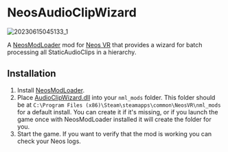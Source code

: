 # NeosAudioClipWizard

![20230615045133_1](https://github.com/Nytra/NeosAudioClipWizard/assets/14206961/bf5038c8-ea8e-4fea-a876-a923c4eaebf7)

A [NeosModLoader](https://github.com/zkxs/NeosModLoader) mod for [Neos VR](https://neos.com/) that provides a wizard for batch processing all StaticAudioClips in a hierarchy.

## Installation
1. Install [NeosModLoader](https://github.com/zkxs/NeosModLoader).
1. Place [AudioClipWizard.dll](https://github.com/Nytra/NeosAudioClipWizard/releases/latest/download/AudioClipWizard.dll) into your `nml_mods` folder. This folder should be at `C:\Program Files (x86)\Steam\steamapps\common\NeosVR\nml_mods` for a default install. You can create it if it's missing, or if you launch the game once with NeosModLoader installed it will create the folder for you.
1. Start the game. If you want to verify that the mod is working you can check your Neos logs.

